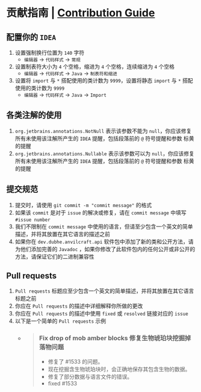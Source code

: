# 贡献指南 | [Contribution Guide](./CONTRIBUTING.md)

## 配置你的 `IDEA`

1. 设置强制换行位置为 `140` 字符
    * `编辑器` -> `代码样式` -> `常规`
2. 设置制表符大小为 `4` 个空格，缩进为 `4` 个空格，连续缩进为 `4` 个空格
    * `编辑器` -> `代码样式` -> `Java` -> `制表符和缩进`
3. 设置将 `import` 与 `*` 搭配使用的类计数为 `9999`，设置将静态 `import` 与 `*` 搭配使用的类计数为 `9999`
    * `编辑器` -> `代码样式` -> `Java` -> `Import`

## 各类注解的使用

1. `org.jetbrains.annotations.NotNull` 表示该参数不能为 `null`，你应该修复所有未使用该注解所产生的 `IDEA` 提醒，包括段落前的 `@` 符号提醒和参数
    标黄的提醒
2. `org.jetbrains.annotations.Nullable` 表示该参数可以为 `null`，你应该修复所有未使用该注解所产生的 `IDEA` 提醒，包括段落前的 `@` 符号提醒和参数
    标黄的提醒

## 提交规范

1. 提交时，请使用 `git commit -m "commit message"` 的格式
2. 如果该 `commit` 是对于 `issue` 的解决或修复，请在 `commit message` 中填写 `#issue number`
3. 我们不限制在 `commit message` 中使用的语言，但请至少包含一个英文的简单描述，并将其放置在其它语言的描述之前
4. 如果你在 `dev.dubhe.anvilcraft.api` 软件包中添加了新的类和公开方法，请为他们添加完善的 `Javadoc` ，如果你修改了此软件包内的任何公开或非公开的
    方法，请保证它们的二进制兼容性

## Pull requests

1. `Pull requests` 标题应至少包含一个英文的简单描述，并将其放置在其它语言标题之前
2. 你应在 `Pull requests` 的描述中详细解释你所做的更改
3. 你应在 `Pull requests` 的描述中使用 `fixed` 或 `resolved` 链接对应的 `issue`
4. 以下是一个简单的 `Pull requests` 示例
    * > ### Fix drop of mob amber blocks 修复生物琥珀块挖掘掉落物问题
      > - 修复了 #1533 的问题。
      > - 现在挖掘含生物琥珀块时，会正确地保存其包含生物的数据。
      > - 修复了部分数据与语言文件的错误。
      > - fixed #1533

